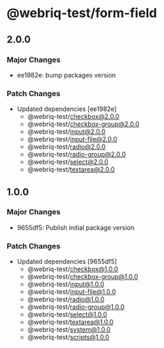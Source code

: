 # @webriq-test/form-field

## 2.0.0

### Major Changes

- ee1982e: bump packages version

### Patch Changes

- Updated dependencies [ee1982e]
  - @webriq-test/checkbox@2.0.0
  - @webriq-test/checkbox-group@2.0.0
  - @webriq-test/input@2.0.0
  - @webriq-test/input-file@2.0.0
  - @webriq-test/radio@2.0.0
  - @webriq-test/radio-group@2.0.0
  - @webriq-test/select@2.0.0
  - @webriq-test/textarea@2.0.0

## 1.0.0

### Major Changes

- 9655df5: Publish initial package version

### Patch Changes

- Updated dependencies [9655df5]
  - @webriq-test/checkbox@1.0.0
  - @webriq-test/checkbox-group@1.0.0
  - @webriq-test/input@1.0.0
  - @webriq-test/input-file@1.0.0
  - @webriq-test/radio@1.0.0
  - @webriq-test/radio-group@1.0.0
  - @webriq-test/select@1.0.0
  - @webriq-test/textarea@1.0.0
  - @webriq-test/system@1.0.0
  - @webriq-test/scripts@1.0.0
